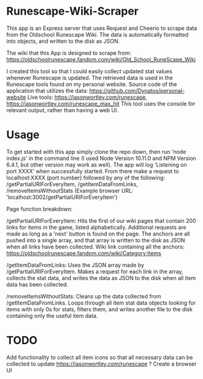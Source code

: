 # Runescape-Wiki-Scraper
This app is an Express server that uses Request and Cheerio to scrape data from the Oldschool Runescape Wiki. The data is automatically formatted into objects, and written to the disk as JSON.

The wiki that this App is designed to scrape from:
https://oldschoolrunescape.fandom.com/wiki/Old_School_RuneScape_Wiki

I created this tool so that I could easily collect updated stat values whenever Runescape is updated. The retrieved data is used in the Runescape tools found on my personal website. 
Source code of the application that utilizes the data: https://github.com/Dynatos/personal-website
Live tools: https://jasonwortley.com/runescape, https://jasonwortley.com/runescape_max_hit
This tool uses the console for relevant output, rather than having a web UI.

# Usage
To get started with this app simply clone the repo down, then run 'node index.js' in the command line (I used Node Version 10.11.0 and NPM Version 6.4.1, but other version may work as well). The app will log 'Listening on port XXXX' when successfully started. From there make a request to localhost:XXXX (port number) followed by any of the following: 
/getPartialURIForEveryItem, /getItemDataFromLinks, /removeItemsWithoutStats
(Example browser URL: 'localhost:3002/getPartialURIForEveryItem')

Page function breakdown:

  /getPartialURIForEveryItem:
    Hits the first of our wiki pages that contain 200 links for items in the game, listed alphabetically. Additional requests are made
    as long as a 'next' button is found on the page. The anchors are all pushed into a single array, and that array is written to the
    disk as JSON when all links have been collected.
    Wiki link containing all the anchors: https://oldschoolrunescape.fandom.com/wiki/Category:Items
    
    
  /getItemDataFromLinks:
    Uses the JSON array made by /getPartialURIForEveryItem. Makes a request for each link in the array, collects the stat data, and
    writes the data as JSON to the disk when all item data has been collected.
    
    
  /removeItemsWithoutStats:
    Cleans up the data collected from /getItemDataFromLinks. Loops through all item stat data objects looking for items with only 0s for 
    stats, filters them, and writes another file to the disk containing only the useful item data.


# TODO
  Add functionality to collect all item icons so that all necessary data can be collected to update https://jasonwortley.com/runescape
  ? Create a browser UI
